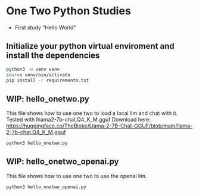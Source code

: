 # One Two Python Studies
- First study "Hello World"

## Initialize your python virtual enviroment and install the dependencies
```bash
python3 -m venv venv
source venv/bin/activate
pip install -r requirements.txt
```

## WIP: hello_onetwo.py
This file shows how to use one two to load a local llm and chat with it.
Tested with lhama2-7b-chat.Q4_K_M.gguf
Download here: https://huggingface.co/TheBloke/Llama-2-7B-Chat-GGUF/blob/main/llama-2-7b-chat.Q4_K_M.gguf
```bash
python3 hello_onetwo.py
```

## WIP: hello_onetwo_openai.py
This file shows how to use one two to use the openai llm.
```bash
python3 hello_onetwo_openai.py
```

